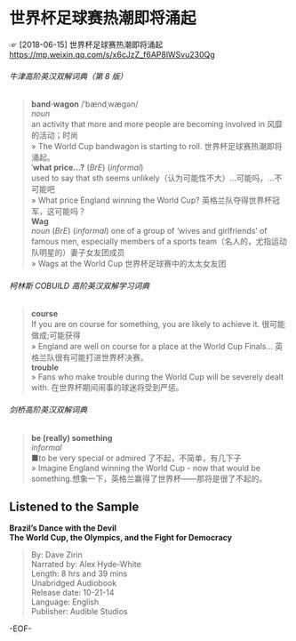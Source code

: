 # 世界杯足球赛热潮即将涌起  
☞ [2018-06-15] 世界杯足球赛热潮即将涌起 https://mp.weixin.qq.com/s/x6cJzZ_f6AP8lWSvu230Qg  
  
  
###### 牛津高阶英汉双解词典（第 8 版）  
>**band·wagon** /ˈbændˌwægən/  
*noun*  
an activity that more and more people are becoming involved in 风靡的活动；时尚  
» The World Cup bandwagon is starting to roll. 世界杯足球赛热潮即将涌起。  
**ˈwhat price…?** (*BrE*) (*informal*)  
used to say that sth seems unlikely（认为可能性不大）…可能吗，…不可能吧  
» What price England winning the World Cup? 英格兰队夺得世界杯冠军，这可能吗？  
**Wag**  
*noun* (*BrE*) (*informal*) one of a group of ‘wives and girlfriends’ of famous men, especially members of a sports team（名人的，尤指运动队明星的）妻子女友团成员  
» Wags at the World Cup 世界杯足球赛中的太太女友团  
  
###### 柯林斯 COBUILD 高阶英汉双解学习词典  
>**course**  
If you are on course for something, you are likely to achieve it. 很可能做成;可能获得  
» England are well on course for a place at the World Cup Finals... 英格兰队很有可能打进世界杯决赛。  
**trouble**  
» Fans who make trouble during the World Cup will be severely dealt with. 在世界杯期间闹事的球迷将受到严惩。  
  
###### 剑桥高阶英汉双解词典  
>**be (really) something**  
*informal*  
■to be very special or admired 了不起，不简单，有几下子  
» Imagine England winning the World Cup - now that would be something.想象一下，英格兰赢得了世界杯——那将是很了不起的。  
  
## Listened to the Sample  
**Brazil’s Dance with the Devil  
The World Cup, the Olympics, and the Fight for Democracy**  
>By: Dave Zirin  
Narrated by: Alex Hyde-White  
Length: 8 hrs and 39 mins  
Unabridged Audiobook  
Release date: 10-21-14  
Language: English  
Publisher: Audible Studios  
  
-EOF-  
